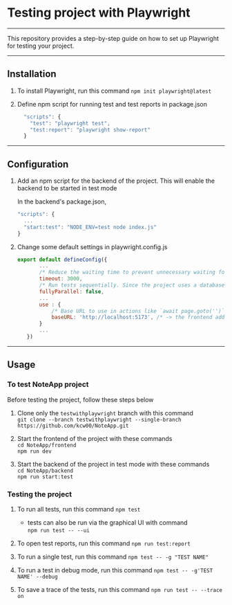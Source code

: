 # Testing project with Playwright

---

This repository provides a step-by-step guide on how to set up Playwright for testing your project.

---

## Installation

1. To install Playwright, run this command
    `npm init playwright@latest`

2. Define npm script for running test and test reports in package.json

    ```javascript
      "scripts": {
        "test": "playwright test",
        "test:report": "playwright show-report"
      }
    ```

---

## Configuration

1. Add an npm script for the backend of the project. This will enable the backend to be started in test mode

    In the backend's package.json,

    ```javascript
    "scripts": {
      ...
      "start:test": "NODE_ENV=test node index.js"
    }
    ```

2. Change some default settings in playwright.config.js
     ```javascript
     export default defineConfig({
            ...
            /* Reduce the waiting time to prevent unnecessary waiting for failed tests*/
            timeout: 3000,
            /* Run tests sequentially. Since the project uses a database, parallel execution causes problems.*/
            fullyParallel: false, 
            ...
            use : {
                /* Base URL to use in actions like `await page.goto('')`. */
                baseURL: 'http://localhost:5173', /* -> the frontend address */
            }
            ...
        })
     ```
---

## Usage

### To test NoteApp project
Before testing the project, follow these steps below  
   1. Clone only the `testwithplaywright` branch with this command  
        `git clone --branch testwithplaywright --single-branch https://github.com/kcw00/NoteApp.git`

   2. Start the frontend of the project with these commands  
        `cd NoteApp/frontend`  
        `npm run dev`

   4. Start the backend of the project in test mode with these commands  
        `cd NoteApp/backend`  
        `npm run start:test`

### Testing the project
1. To run all tests, run this command `npm test`  
   - tests can also be run via the graphical UI with command  
        `npm run test -- --ui`
2. To open test reports, run this command 
    `npm run test:report`

3. To run a single test, run this command 
    `npm test -- -g "TEST NAME"`

4. To run a test in debug mode, run this command
    `npm test -- -g'TEST NAME' --debug`

5. To save a trace of the tests, run this command
    `npm run test -- --trace on`

